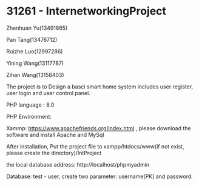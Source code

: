 # 31261 - InternetworkingProject

Zhenhuan Yu(13491865)

Pan Tang(13476712)

Ruizhe Luo(12997286)

Yining Wang(13117787)

Zihan Wang(13158403)

The project is to Design a basci smart home system includes user register, user login and user control panel.

PHP language : 8.0

PHP Environment:

Xammp: https://www.apachefriends.org/index.html , please download the software and install Apache and MySql

After installation, Put the project file to xampp/htdocs/www(if not exist, please create the directory)/IntProject

the local database address: http://localhost/phpmyadmin

Database: test - user, create two parameter: username[PK] and password.

